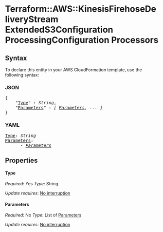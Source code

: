 # Terraform::AWS::KinesisFirehoseDeliveryStream ExtendedS3Configuration ProcessingConfiguration Processors

## Syntax

To declare this entity in your AWS CloudFormation template, use the following syntax:

### JSON

<pre>
{
    "<a href="#type" title="Type">Type</a>" : <i>String</i>,
    "<a href="#parameters" title="Parameters">Parameters</a>" : <i>[ <a href="extendeds3configuration-processingconfiguration-processors-parameters.md">Parameters</a>, ... ]</i>
}
</pre>

### YAML

<pre>
<a href="#type" title="Type">Type</a>: <i>String</i>
<a href="#parameters" title="Parameters">Parameters</a>: <i>
      - <a href="extendeds3configuration-processingconfiguration-processors-parameters.md">Parameters</a></i>
</pre>

## Properties

#### Type

_Required_: Yes
_Type_: String

_Update requires_: [No interruption](https://docs.aws.amazon.com/AWSCloudFormation/latest/UserGuide/using-cfn-updating-stacks-update-behaviors.html#update-no-interrupt)

#### Parameters

_Required_: No
_Type_: List of <a href="extendeds3configuration-processingconfiguration-processors-parameters.md">Parameters</a>

_Update requires_: [No interruption](https://docs.aws.amazon.com/AWSCloudFormation/latest/UserGuide/using-cfn-updating-stacks-update-behaviors.html#update-no-interrupt)

